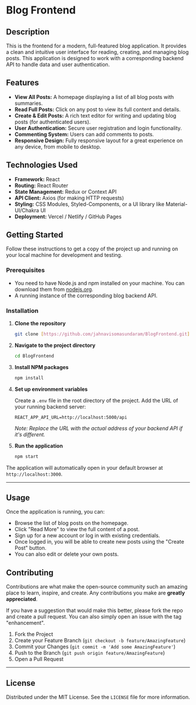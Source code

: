 # Blog Frontend

## Description

This is the frontend for a modern, full-featured blog application. It provides a clean and intuitive user interface for reading, creating, and managing blog posts. This application is designed to work with a corresponding backend API to handle data and user authentication.

## Features

* **View All Posts:** A homepage displaying a list of all blog posts with summaries.
* **Read Full Posts:** Click on any post to view its full content and details.
* **Create & Edit Posts:** A rich text editor for writing and updating blog posts (for authenticated users).
* **User Authentication:** Secure user registration and login functionality.
* **Commenting System:** Users can add comments to posts.
* **Responsive Design:** Fully responsive layout for a great experience on any device, from mobile to desktop.

## Technologies Used

* **Framework:** React
* **Routing:** React Router
* **State Management:** Redux or Context API
* **API Client:** Axios (for making HTTP requests)
* **Styling:** CSS Modules, Styled-Components, or a UI library like Material-UI/Chakra UI
* **Deployment:** Vercel / Netlify / GitHub Pages

## Getting Started

Follow these instructions to get a copy of the project up and running on your local machine for development and testing.

### Prerequisites

* You need to have Node.js and npm installed on your machine. You can download them from [nodejs.org](https://nodejs.org/).
* A running instance of the corresponding blog backend API.

### Installation

1.  **Clone the repository**
    ```sh
    git clone [https://github.com/jahnavisomasundaram/BlogFrontend.git](https://github.com/jahnavisomasundaram/BlogFrontend.git)
    ```
2.  **Navigate to the project directory**
    ```sh
    cd BlogFrontend
    ```
3.  **Install NPM packages**
    ```sh
    npm install
    ```
4.  **Set up environment variables**

    Create a `.env` file in the root directory of the project. Add the URL of your running backend server:

    ```
    REACT_APP_API_URL=http://localhost:5000/api
    ```
    *Note: Replace the URL with the actual address of your backend API if it's different.*

5.  **Run the application**
    ```sh
    npm start
    ```

The application will automatically open in your default browser at `http://localhost:3000`.

---

## Usage

Once the application is running, you can:
* Browse the list of blog posts on the homepage.
* Click "Read More" to view the full content of a post.
* Sign up for a new account or log in with existing credentials.
* Once logged in, you will be able to create new posts using the "Create Post" button.
* You can also edit or delete your own posts.

## Contributing

Contributions are what make the open-source community such an amazing place to learn, inspire, and create. Any contributions you make are **greatly appreciated**.

If you have a suggestion that would make this better, please fork the repo and create a pull request. You can also simply open an issue with the tag "enhancement".

1.  Fork the Project
2.  Create your Feature Branch (`git checkout -b feature/AmazingFeature`)
3.  Commit your Changes (`git commit -m 'Add some AmazingFeature'`)
4.  Push to the Branch (`git push origin feature/AmazingFeature`)
5.  Open a Pull Request

---

## License

Distributed under the MIT License. See the `LICENSE` file for more information.
